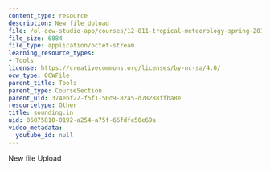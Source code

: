 ```yaml
---
content_type: resource
description: New file Upload
file: /ol-ocw-studio-app/courses/12-811-tropical-meteorology-spring-2011/060758100192a254a75f66fdfe50e69a_sounding.in
file_size: 6884
file_type: application/octet-stream
learning_resource_types:
- Tools
license: https://creativecommons.org/licenses/by-nc-sa/4.0/
ocw_type: OCWFile
parent_title: Tools
parent_type: CourseSection
parent_uid: 374ebf22-f5f1-50d9-82a5-d78288ffba8e
resourcetype: Other
title: sounding.in
uid: 06075810-0192-a254-a75f-66fdfe50e69a
video_metadata:
  youtube_id: null
---
```

New file Upload